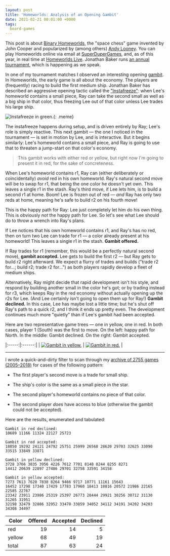 ```yaml
---
layout: post
title: 'Homeworlds: Analysis of an Opening Gambit'
date: 2021-02-21 00:01:00 +0000
tags:
  board-games
---
```


This post is about [Binary Homeworlds](https://boardgamegeek.com/boardgame/14634/homeworlds), the "space chess" game invented by
John Cooper and popularized by (among others) [Andy Looney](http://www.wunderland.com/WTS/Andy/Games/ILoveHomeworlds.html).
You can play Homeworlds online via email at [SuperDuperGames](http://superdupergames.org/gameinfo.html?game=homeworlds),
and, as of this year, in real time at [Homeworlds Live](https://homeworlds-live2.glitch.me/lobby).
Jonathan Baker runs [an annual tournament](https://jpeterbaker.github.io/homeworlds/site/tournament/tmain.html),
which is happening as we speak.

In one of my tournament matches I observed an interesting opening [gambit](https://en.wikipedia.org/wiki/Gambit).
In Homeworlds, the early game is all about the economy. The players are (frequently) racing to build the first
medium ship. Jonathan Baker has described an aggressive opening tactic called the
["Instafreeze"](https://jpeterbaker.github.io/homeworlds/site/tactics.html#instafreeze):
when Lee's homeworld contains a small piece, Ray can take the second small as well as a big ship
in that color, thus freezing Lee out of that color unless Lee trades his large ship.

![Instafreeze in green.](/blog/images/2021-02-21-instafreeze-in-green.png){: .meme}

The instafreeze happens during setup, and is driven entirely by Ray; Lee's role is simply reactive.
This next gambit — the one I noticed in the tournament — is set in motion by Lee, and is interactive.
But it begins similarly: Lee's homeworld contains a small piece, and Ray is going to use that to
threaten a jump-start on that color's economy.

> This gambit works with either red or yellow, but right now I'm going to present it in red,
> for the sake of concreteness.

When Lee's homeworld contains r1, Ray can (either deliberately or coincidentally)
_avoid_ red in his own homeworld. Ray's natural second move will be to swap for r1, that being
the one color he doesn't yet own. This leaves a single r1 in the stash. Ray's third move,
if Lee lets him, is to build a second r1 at home. Boom! Lee is frozen out of red —
_and_ Ray has only two reds at home, meaning he's safe to build r2 on his fourth move!

This is the happy path for Ray: Lee just completely let him do his own thing. This is obviously
_not_ the happy path for Lee. So let's see what Lee should do to throw a wrench into Ray's plans.

If Lee notices that his own homeworld contains r1, and Ray's has no red, then on turn two
Lee can trade for r1 — a color already present at his homeworld! This leaves a single r1
in the stash. <b>Gambit offered.</b>

If Ray trades for r1 (remember, this would be a perfectly natural second move), <b>gambit accepted.</b>
Lee gets to build the first r2 — but Ray gets to build r2 right afterward. We expect a flurry
of trades and builds ("trade r2 for...; build r2; trade r2 for...") as both players rapidly
develop a fleet of medium ships.

Alternatively, Ray might decide that rapid development isn't his style, and respond by
building another small in the color he's got; or by trading instead for r3, which keeps Ray in
the red economy without actually opening up the r2s for Lee. (And Lee certainly isn't
going to open them up for Ray!) <b>Gambit declined.</b> In this case, Lee has maybe lost
a little time; but he's shut off Ray's path to a quick r2, and I think it ends up
pretty even. The development continues much more "quietly" than if Lee's gambit had
been accepted.

Here are two representative game trees — one in yellow, one in red. In both cases,
player 1 (South) was the first to move. On the left: happy path for North.
In the middle: Gambit declined. On the right: Gambit accepted.

|:-----:|:------:|
| [![Gambit in yellow.](/blog/images/2021-02-21-gambit-in-yellow.png)](/blog/images/2021-02-21-gambit-in-yellow.png) | [![Gambit in red.](/blog/images/2021-02-21-gambit-in-red.png)](/blog/images/2021-02-21-gambit-in-red.png) |

----

I wrote a quick-and-dirty filter to scan through my
[archive of 2755 games (2005–2018)](https://github.com/Quuxplusone/Homeworlds/tree/master/superdupergames-archive)
for cases of the following pattern:

- The first player's second move is a trade for small ship.

- The ship's color is the same as a small piece in the star.

- The second player's homeworld contains no piece of that color.

- The second player *does* have access to blue (otherwise the gambit could not be accepted).

Here are the results, enumerated and tabulated:

    Gambit in red declined:
    10689 11166 11324 22127 25723

    Gambit in red accepted:
    18850 19292 24121 24792 25751 25999 26568 28620 29703 32625 33090 33515 33849 33871

    Gambit in yellow declined:
    3728 3766 3835 3956 4226 7612 7701 8148 8244 8255 8271
    14412 20639 22897 27486 29701 32758 33591 34158

    Gambit in yellow accepted:
    7273 7613 7628 7838 8264 9466 9717 10771 11161 15643
    16452 17298 17340 17429 17783 17960 18413 18816 20572 21986 22165 22585 22767
    23342 23911 23986 25319 25397 26773 28444 29921 30256 30712 31130 31265 31951
    32198 32479 32886 32952 33478 33859 34052 34112 34191 34202 34203 34308 34497

| Color   | Offered | Accepted | Declined |
|---------|--------:|---------:|---------:|
| red     | 19      |       14 |        5 |
| yellow  | 68      |       49 |       19 |
| total   | 87      |       63 |       24 |
